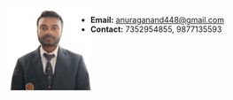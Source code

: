 <img src="anurag.png" width="150px" height="150px" align="left">

- **Email:** anuraganand448@gmail.com
- **Contact:** 7352954855, 9877135593
